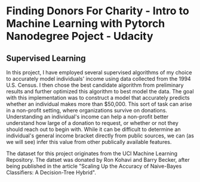 # Finding Donors For Charity - Intro to Machine Learning with Pytorch Nanodegree Poject - Udacity

## Supervised Learning

In this project, I have employed several supervised algorithms of my choice to accurately model individuals' income using data collected from the 1994 U.S. Census. I then chose the best candidate algorithm from preliminary results and further optimized this algorithm to best model the data. The goal with this implementation was to construct a model that accurately predicts whether an individual makes more than $50,000. This sort of task can arise in a non-profit setting, where organizations survive on donations. Understanding an individual's income can help a non-profit better understand how large of a donation to request, or whether or not they should reach out to begin with. While it can be difficult to determine an individual's general income bracket directly from public sources, we can (as we will see) infer this value from other publically available features.

The dataset for this project originates from the UCI Machine Learning Repository. The datset was donated by Ron Kohavi and Barry Becker, after being published in the article "Scaling Up the Accuracy of Naive-Bayes Classifiers: A Decision-Tree Hybrid".

